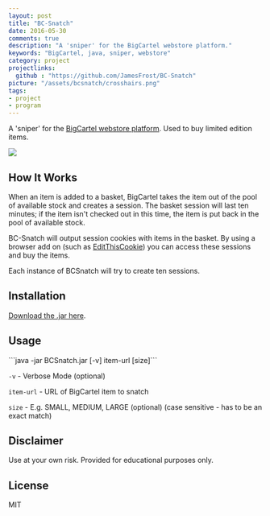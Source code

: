 ```yaml
---
layout: post
title: "BC-Snatch"
date: 2016-05-30
comments: true
description: "A 'sniper' for the BigCartel webstore platform."
keywords: "BigCartel, java, sniper, webstore"
category: project
projectlinks: 
  github : "https://github.com/JamesFrost/BC-Snatch"
picture: "/assets/bcsnatch/crosshairs.png"
tags:
- project
- program
---
```


A 'sniper' for the <a href="https://www.bigcartel.com/">BigCartel webstore platform</a>. Used to buy limited edition items.

<img src="{{ page.picture | prepend: site.url}}" class="img-center">

<h2>How It Works</h2>
When an item is added to a basket, BigCartel takes the item out of the pool of available stock and creates a session. The basket session will last ten minutes; if the item isn't checked out in this time, the item is put back in the pool of available stock.

BC-Snatch will output session cookies with items in the basket. By using a browser add on (such as <a href="http://www.editthiscookie.com/">EditThisCookie</a>) you can access these sessions and buy the items.

Each instance of BCSnatch will try to create ten sessions.

<h2>Installation</h2>
<a href="https://github.com/JamesFrost/BC-Snatch/releases/download/v1.0.1/BCSnatch.jar">Download the .jar here</a>.

<h2>Usage</h2>
```java -jar BCSnatch.jar [-v] item-url [size]```

`-v` - 
    Verbose Mode (optional)

`item-url` - 
  URL of BigCartel item to snatch

`size` - 
    E.g. SMALL, MEDIUM, LARGE (optional) (case sensitive - has to be an exact match)

<h2>Disclaimer</h2>
Use at your own risk. Provided for educational purposes only.

<h2>License</h2>
MIT
